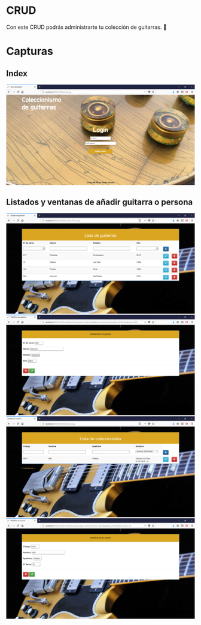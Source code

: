# CRUD

Con este CRUD podrás administrarte tu colección de guitarras. 🎸

# Capturas



## Index
<img src="Capturas/login.PNG">

## Listados y ventanas de añadir guitarra o persona
<img src="Capturas/listadoGuit.PNG">
<img src="Capturas/modificaGuit.PNG">
<img src="Capturas/listadoCol.PNG">
<img src="Capturas/modificaUsuario.PNG">
